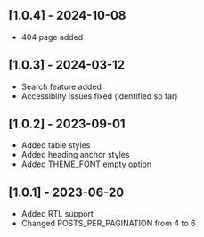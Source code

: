 ## [1.0.4] - 2024-10-08

- 404 page added

## [1.0.3] - 2024-03-12

- Search feature added
- Accessiblity issues fixed (identified so far)

## [1.0.2] - 2023-09-01

- Added table styles
- Added heading anchor styles
- Added THEME_FONT empty option

## [1.0.1] - 2023-06-20

- Added RTL support
- Changed POSTS_PER_PAGINATION from 4 to 6
